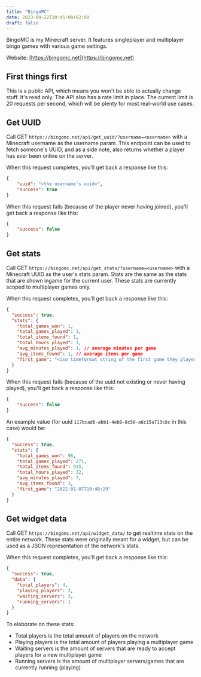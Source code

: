 ```yaml
---
title: "BingoMC"
date: 2023-09-22T20:45:00+02:00
draft: false
---
```

BingoMC is my Minecraft server. It features singleplayer and multiplayer bingo games with various game settings.

Website: [https://bingomc.net](https://bingomc.net)

## First things first
This is a public API, which means you won't be able to actually change stuff. It's read only.
The API also has a rate limit in place.
The current limit is 20 requests per second, which will be plenty for most real-world use cases.

## Get UUID
Call GET `https://bingomc.net/api/get_uuid/?username=<username>` with a Minecraft username as the username param.
This endpoint can be used to fetch someone's UUID,
and as a side note, also returns whether a player has ever been online on the server.

When this request completes, you'll get back a response like this:
```json
{
    "uuid": "<the username's uuid>",
    "success": true
}
```

When this request fails (because of the player never having joined), you'll get back a response like this:
```json
{
    "success": false
}
```

## Get stats
Call GET `https://bingomc.net/api/get_stats/?username=<username>` with a Minecraft UUID as the user's stats param.
Stats are the same as the stats that are shown ingame for the current user.
These stats are currently scoped to multiplayer games only.

When this request completes, you'll get back a response like this:
```json
{
  "success": true,
  "stats": {
    "total_games_won": 1,
    "total_games_played": 1,
    "total_items_found": 1,
    "total_hours_played": 1,
    "avg_minutes_played": 1, // average minutes per game
    "avg_items_found": 1, // average items per game
    "first_game": "<iso timeformat string of the first game they played>"
  }
}
```

When this request fails (because of the uuid not existing or never having played), you'll get back a response like this:
```json
{
    "success": false
}
```

An example value (for uuid `117bcad6-abb1-4eb8-8c50-a6c15a713c8c` in this case) would be:
```json
{
  "success": true,
  "stats": {
    "total_games_won": 96,
    "total_games_played": 271,
    "total_items_found": 915,
    "total_hours_played": 32,
    "avg_minutes_played": 7,
    "avg_items_found": 3,
    "first_game": "2022-01-07T10:48:29"
  }
}
```

## Get widget data
Call GET `https://bingomc.net/api/widget_data/` to get realtime stats on the entire network.
These stats were originally meant for a widget,
but can be used as a JSON representation of the network's stats.

When this request completes, you'll get back a response like this:
```json
{
  "success": true,
  "data": {
    "total_players": 4,
    "playing_players": 2,
    "waiting_servers": 3,
    "running_servers": 1
  }
}
```

To elaborate on these stats:
- Total players is the total amount of players on the network
- Playing players is the total amount of players playing a multiplayer game
- Waiting servers is the amount of servers that are ready to accept players for a new multiplayer game
- Running servers is the amount of multiplayer servers/games that are currently running (playing)
